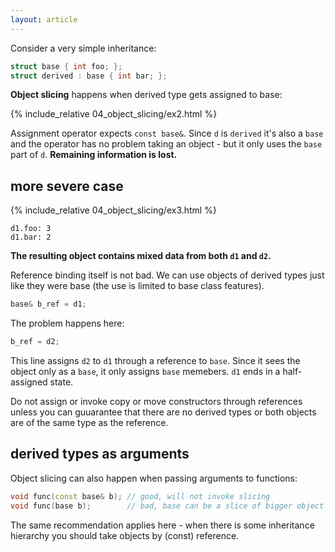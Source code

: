 ```yaml
---
layout: article
---
```


Consider a very simple inheritance:

```c++
struct base { int foo; };
struct derived : base { int bar; };
```

**Object slicing** happens when derived type gets assigned to base:

{% include_relative 04_object_slicing/ex2.html %}

Assignment operator expects `const base&`. Since `d` is `derived` it's also a `base` and the operator has no problem taking an object - but it only uses the `base` part of `d`. **Remaining information is lost.**

## more severe case

{% include_relative 04_object_slicing/ex3.html %}

~~~
d1.foo: 3
d1.bar: 2
~~~

**The resulting object contains mixed data from both `d1` and `d2`.**

Reference binding itself is not bad. We can use objects of derived types just like they were base (the use is limited to base class features).

```c++
base& b_ref = d1;
```

The problem happens here:

```c++
b_ref = d2;
```

This line assigns `d2` to `d1` through a reference to `base`. Since it sees the object only as a `base`, it only assigns `base` memebers. `d1` ends in a half-assigned state.

<div class="note pro-tip">
Do not assign or invoke copy or move constructors through references unless you can guuarantee that there are no derived types or both objects are of the same type as the reference.
</div>

## derived types as arguments

Object slicing can also happen when passing arguments to functions:

```c++
void func(const base& b); // good, will not invoke slicing
void func(base b);        // bad, base can be a slice of bigger object
```

The same recommendation applies here - when there is some inheritance hierarchy you should take objects by (const) reference.
